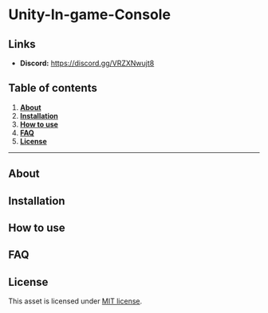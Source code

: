 # Unity-In-game-Console

## Links

- **Discord:** https://discord.gg/VRZXNwujt8

## Table of contents

1. **[About](#about)**
2. **[Installation](#installation)**
3. **[How to use](#how-to-use)**
4. **[FAQ](#faq)**
5. **[License](#license)**

---

## About

## Installation

## How to use

## FAQ

## License


This asset is licensed under [MIT license](https://github.com/barryyip0625/Unity-In-game-Console/blob/main/LICENSE.md).
